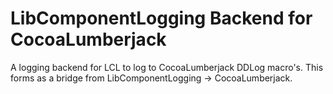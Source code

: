 # LibComponentLogging Backend for CocoaLumberjack

A logging backend for LCL to log to CocoaLumberjack DDLog macro's. This forms as a bridge from LibComponentLogging -> CocoaLumberjack.